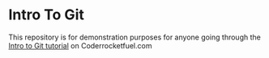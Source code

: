 # Intro To Git
This repository is for demonstration purposes for anyone going through the [Intro to Git tutorial](https://coderrocketfuel.com/article/introduction-to-git-version-control-system) on Coderrocketfuel.com
